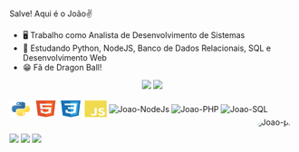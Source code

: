 Salve! Aqui é o João✌

- 🖥️ Trabalho como Analista de Desenvolvimento de Sistemas
- 📖 Estudando Python, NodeJS, Banco de Dados Relacionais, SQL e Desenvolvimento Web
- 😁 Fã de Dragon Ball!

<div align="center">
  <a href="https://github.com/JoaoPedroMatana"></a>
  <img height="180em" src="https://github-readme-stats.vercel.app/api?username=JoaoPedroMatana&show_icons=true&theme=dark&include_all_commits=true&count_private=true"/>
  <img height="180em" src="https://github-readme-stats.vercel.app/api/top-langs/?username=JoaoPedroMatana&layout=compact&langs_count=7&theme=dark"/>
</div>  

<div style="display: inline_block"><br>
  <img align="center" alt="Joao-Python" height="30" width="40" src="https://raw.githubusercontent.com/devicons/devicon/master/icons/python/python-original.svg">
  <img align="center" alt="Joao-HTML" height="30" width="40" src="https://raw.githubusercontent.com/devicons/devicon/master/icons/html5/html5-original.svg">
  <img align="center" alt="Joao-CSS" height="30" width="40" src="https://raw.githubusercontent.com/devicons/devicon/master/icons/css3/css3-original.svg">
  <img align="center" alt="Joao-Js" height="30" width="40" src="https://raw.githubusercontent.com/devicons/devicon/master/icons/javascript/javascript-plain.svg">
  <img align="center" alt="Joao-NodeJs" height="30" width="40" src="https://cdn.jsdelivr.net/gh/devicons/devicon/icons/nodejs/nodejs-original.svg">
  <img align="center" alt="Joao-PHP" height="30" width="40" src="https://cdn.jsdelivr.net/gh/devicons/devicon/icons/php/php-original.svg">
  <img align="center" alt="Joao-SQL" height="30" width="40" src="https://cdn.jsdelivr.net/gh/devicons/devicon/icons/mysql/mysql-original-wordmark.svg">
  <img align="right" alt="Joao-pic" height="150" style="border-radius:50px;" src="https://static.wikia.nocookie.net/liga-da-zueira-oficial/images/d/da/Goku_render_1_alt_1_by_ssjrose890_ddujowl-fullview.png/revision/latest?cb=20200806022458&path-prefix=pt-br">
</div>

  ##
 
<div> 
  <a href="https://www.instagram.com/joaopedromatana/" target="_blank"><img src="https://img.shields.io/badge/-Instagram-%23E4405F?style=for-the-badge&logo=instagram&logoColor=white" target="_blank"></a> 
  <a href="mailto:jpmatana19@gmail.com"><img src="https://img.shields.io/badge/-Gmail-%23333?style=for-the-badge&logo=gmail&logoColor=white" target="_blank"></a>
  <a href="https://www.linkedin.com/in/jo%C3%A3o-pedro-matana-b12621180/" target="_blank"><img src="https://img.shields.io/badge/-LinkedIn-%230077B5?style=for-the-badge&logo=linkedin&logoColor=white" target="_blank"></a>
</div>
